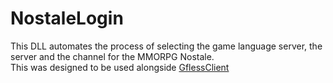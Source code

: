 # NostaleLogin
This DLL automates the process of selecting the game language server, the server and the channel for the MMORPG Nostale.<br>
This was designed to be used alongside [GflessClient](https://github.com/hatz02/GflessClient)
